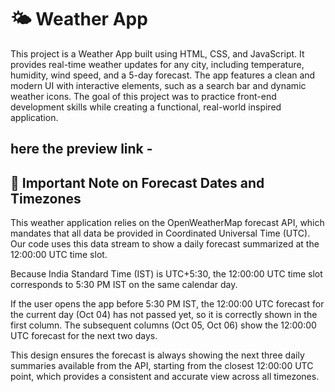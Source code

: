 # 🌤️ Weather App
This project is a Weather App built using HTML, CSS, and JavaScript. It provides real-time weather updates for any city, including temperature, humidity, wind speed, and a 5-day forecast. The app features a clean and modern UI with interactive elements, such as a search bar and dynamic weather icons. The goal of this project was to practice front-end development skills while creating a functional, real-world inspired application.

## here the preview link - 

## 📝 Important Note on Forecast Dates and Timezones
This weather application relies on the OpenWeatherMap forecast API, which mandates that all data be provided in Coordinated Universal Time (UTC). Our code uses this data stream to show a daily forecast summarized at the 12:00:00 UTC time slot.

Because India Standard Time (IST) is UTC+5:30, the 12:00:00 UTC time slot corresponds to 5:30 PM IST on the same calendar day.

If the user opens the app before 5:30 PM IST, the 12:00:00 UTC forecast for the current day (Oct 04) has not passed yet, so it is correctly shown in the first column. The subsequent columns (Oct 05, Oct 06) show the 12:00:00 UTC forecast for the next two days.

This design ensures the forecast is always showing the next three daily summaries available from the API, starting from the closest 12:00:00 UTC point, which provides a consistent and accurate view across all timezones.
